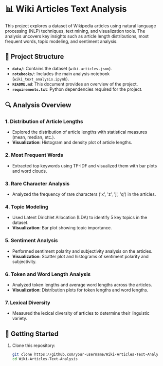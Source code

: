 # 📊 Wiki Articles Text Analysis

This project explores a dataset of Wikipedia articles using natural language processing (NLP) techniques, text mining, and visualization tools. The analysis uncovers key insights such as article length distributions, most frequent words, topic modeling, and sentiment analysis.

## 📂 Project Structure
- **`data/`**: Contains the dataset (`wiki-articles.json`).
- **`notebooks/`**: Includes the main analysis notebook (`wiki_text_analysis.ipynb`).
- **`README.md`**: This document provides an overview of the project.
- **`requirements.txt`**: Python dependencies required for the project.

## 🔍 Analysis Overview
### 1. Distribution of Article Lengths
- Explored the distribution of article lengths with statistical measures (mean, median, etc.).
- **Visualization**: Histogram and density plot of article lengths.

### 2. Most Frequent Words
- Extracted top keywords using TF-IDF and visualized them with bar plots and word clouds.

### 3. Rare Character Analysis
- Analyzed the frequency of rare characters ('x', 'z', 'j', 'q') in the articles.

### 4. Topic Modeling
- Used Latent Dirichlet Allocation (LDA) to identify 5 key topics in the dataset.
- **Visualization**: Bar plot showing topic importance.

### 5. Sentiment Analysis
- Performed sentiment polarity and subjectivity analysis on the articles.
- **Visualization**: Scatter plot and histograms of sentiment polarity and subjectivity.

### 6. Token and Word Length Analysis
- Analyzed token lengths and average word lengths across the articles.
- **Visualization**: Distribution plots for token lengths and word lengths.

### 7. Lexical Diversity
- Measured the lexical diversity of articles to determine their linguistic variety.

## 🚀 Getting Started
1. Clone this repository:
   ```bash
   git clone https://github.com/your-username/Wiki-Articles-Text-Analysis.git
   cd Wiki-Articles-Text-Analysis
